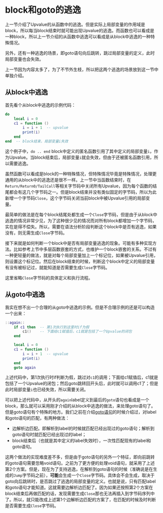 # block和goto的逃逸

上一节介绍了Upvalue的从函数中的逃逸。但是实际上局部变量的作用域是block，所以每当block结束时就可能出现Upvalue的逃逸。而函数也可以看成是一种block，所以上一节介绍的从函数中逃逸可以看成是从block中逃逸的一种特殊情况。

另外，还有一种逃逸的场景，即goto语句向后跳转，跳过局部变量的定义，此时局部变量也会失效。

上一节因为内容太多了，为了不节外生枝，所以把这两个逃逸的场景放到这一节中单独介绍。

## 从block中逃逸

首先看个从block中逃逸的示例代码：

```lua
do
    local i = 0
    c1 = function ()
        i = i + 1  -- upvalue
        print(i)
    end
end  -- block结束，局部变量i失效
```

这个例子中，`do .. end` block中定义的匿名函数引用了其中定义的局部变量`i`，作为Upvalue。当block结束后，局部变量`i`就会失效，但由于还被匿名函数引用，所以需要逃逸。

虽然函数可以看成是block的一种特殊情况，但特殊情况毕竟是特殊情况，处理更通用的从block中的逃逸还是很不一样。上一节中当函数结束时，在`Return/Return0/TailCall`等相关字节码中关闭所有Upvalue，因为每个函数的结尾都会有这几个字节码之一。但是block结束并没有类似固定的字节码，所以为此新增一个字节码`Close`，这个字节码关闭当前block中被Upvalue引用的局部变量。

最简单的做法是在每个block结尾处都生成一个`Close`字节码，但是由于从block中逃逸的情况非常少见，为了这种很少见的情况而对所有block都增加一个字节码，实在是得不偿失。所以，需要在语法分析阶段判断这个block中是否有逃逸，如果没有，则无需生成`Close`字节码。

接下来就是如何判断一个block中是否有局部变量逃逸的现象。可能有多种实现方法。比如参考上节中多层函数嵌套的方式，也维护一个block嵌套的关系。不过有一种更轻量的做法，就是对每个局部变量加上一个标记位，如果被Upvalue引用，则设置这个标记位。然后在block结束的时候，判断这个block中定义的局部变量有没有被标记过，就能知道是否需要生成`Close`字节码。

这里省略`Close`字节码的具体定义和执行流程。

## 从goto中逃逸

我实在想不出一个合理的从goto中逃逸的示例。但是不合理示例的还是可以构造一个出来：

```lua
::again::
    if c1 then  -- 第1次执行到这里时if为假
        c1()    -- 下面给c1赋值后，c1就是包括了一个Upvalue的闭包
    end

    local i = 0
    c1 = function ()
        i = i + 1  -- upvalue
        print(i)
    end
    goto again
```

上述代码中，第1次执行时if判断为假，跳过对`c1`的调用；下面给c1赋值后，c1就是包括了一个Upvalue的闭包；然后goto跳转回开头后，此时就可以调用c1了；但是此时局部变量`i`也已经失效，所以需要关闭。

可以把上述代码中，从开头的`again`label定义到最后的`goto`语句也看成是一个block，那么就可以采用刚才介绍的从block中逃逸的做法，来处理goto语句了。但是goto语句有个特殊的地方。我们之前在介绍[goto语句](./ch06-06.goto.md)的时候介绍过，对label和goto语句的匹配，有两种做法：

- 边解析边匹配。即解析到label的时候就匹配已经出现过的goto语句；解析到goto语句时就匹配已经出现过的label；
- block结束后（也就是其中定义的label失效时），一次性匹配现有的label和goto语句。

这两个做法的实现难度差不多，但是由于goto语句的另外一个特征，即向前跳转的goto语句需要忽略void语句。之前为了更方便的处理void语句，就采用了上述第2个方案。但是，现在为了支持逃逸，在解析到goto语句的时候（准确说是在生成的`Jump`字节码之前），**可能**会生成一个`Close`字节码。具体会不会生成，取决于goto向后跳转时，是否跳过了逃逸的局部变量的定义。也就是说，只有匹配label和goto语句才能知道。这就需要边解析边匹配了。因为如果还按照第2个方案在block结束后再做匹配的话，发现需要生成`Close`那也无法再插入到字节码序列中了。所以，就只能改成上述第1个边解析边匹配的方案了，在匹配的时候及时判断是否需要生成`Close`字节码。
